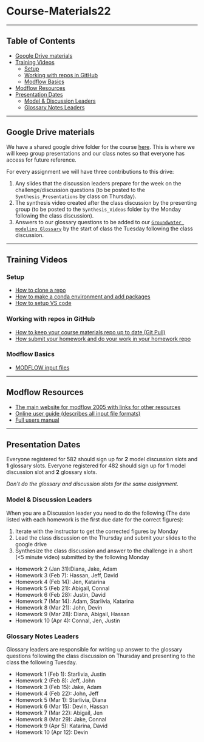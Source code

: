 # Course-Materials22<!-- omit in toc -->
____
## Table of Contents <!-- omit in toc -->
- [Google Drive materials](#google-drive-materials)
- [Training Videos](#training-videos)
  - [Setup](#setup)
  - [Working with repos in GitHub](#working-with-repos-in-github)
  - [Modflow Basics](#modflow-basics)
- [Modflow Resources](#modflow-resources)
- [Presentation Dates](#presentation-dates)
  - [Model & Discussion Leaders](#model--discussion-leaders)
  - [Glossary Notes Leaders](#glossary-notes-leaders)

____
## Google Drive materials
We have a shared google drive folder for the course [here](https://drive.google.com/drive/folders/12T-1ABbLvpKR_RYDqSaHp4E7LJ8nLBhV?usp=sharing). This is where we will keep group presentations and our class notes so that everyone has access for future reference. 

For every assignment we will have three contributions to this drive: 
1. Any slides that the discussion leaders prepare for the week on the challenge/discussion questions (to be posted to the `Synthesis_Presentations` by class on Thursday). 
2. The synthesis video created after the class discussion by the presenting group (to be posted to the `Synthesis_Videos` folder by the Monday following the class discussion).
3. Answers to our glossary questions to be added to our [`Groundwater modeling Glossary`](https://docs.google.com/document/d/13nt_z64P7mRmEbcRNaPXDQTAfBO4iTTIY9HDg3ZHW4U/edit?usp=sharing) by the start of class the Tuesday following the class discussion. 
____
## Training Videos 
### Setup
- [How to clone a repo](https://arizona.hosted.panopto.com/Panopto/Pages/Viewer.aspx?id=b1e63525-1dc7-43d4-b697-ae20016d557e)
- [How to make a conda environment and add packages](https://arizona.hosted.panopto.com/Panopto/Pages/Viewer.aspx?id=e5464dfb-ff76-4051-9559-ae2001704f04)
- [How to setup VS code](https://arizona.hosted.panopto.com/Panopto/Pages/Viewer.aspx?id=a59ed8af-209c-42f3-aa62-ae2001773458)

### Working with repos in GitHub
- [How to keep your course materials repo up to date (Git Pull)](https://arizona.hosted.panopto.com/Panopto/Pages/Viewer.aspx?id=86839053-84ee-40bf-8744-ae2401723289&start=1)
- [How submit your homework and do your work in your homework repo](https://arizona.hosted.panopto.com/Panopto/Pages/Viewer.aspx?id=36fbeca9-ff23-40d8-a5fe-ae2401764ff0)

### Modflow Basics
- [MODFLOW input files](https://arizona.hosted.panopto.com/Panopto/Pages/Viewer.aspx?id=5ea4fab8-9068-4d14-8fbe-ae2800f2924c)
____
## Modflow Resources
- [The main website for modflow 2005 with links for other resources](https://www.usgs.gov/software/modflow-2005-usgs-three-dimensional-finite-difference-ground-water-model)
- [Online user guide (describes all input file formats)](https://water.usgs.gov/ogw/modflow/MODFLOW-2005-Guide/)
- [Full users manual](https://pubs.usgs.gov/tm/2005/tm6A16/)
  
____
## Presentation Dates
Everyone registered for 582 should sign up for **2** model discussion slots and **1** glossary slots. Everyone registered for 482 should sign up for **1** model discussion slot and **2** glossary slots. 

*Don't do the glossary and discussion slots for the same assignment.*  

### Model & Discussion Leaders
When you are a Discussion leader you need to do the following (The date listed with each homework is the first due date for the correct figures): 
1. Iterate with the instructor to get the corrected figures by Monday
2. Lead the class discussion on the Thursday and submit your slides to the google drive
3. Synthesize the class discussion and answer to the challenge in a short (<5 minute video) submitted by the following Monday 
   
-  Homework 2 (Jan 31):Diana, Jake, Adam
-  Homework 3 (Feb 7): Hassan, Jeff, David
-  Homework 4 (Feb 14): Jen, Katarina
-  Homework 5 (Feb 21): Abigail, Connal
-  Homework 6 (Feb 28): Justin, David
-  Homework 7 (Mar 14): Adam, Starlivia, Katarina 
-  Homework 8 (Mar 21): John, Devin
-  Homework 9 (Mar 28): Diana, Abigail, Hassan
-  Homework 10 (Apr 4):  Connal, Jen, Justin


### Glossary Notes Leaders
Glossary leaders are responsible for writing up answer to the glossary questions following the class discussion on Thursday and presenting to the class the following Tuesday. 
-  Homework 1 (Feb 1): Starlivia, Justin
-  Homework 2 (Feb 8): Jeff, John
-  Homework 3 (Feb 15): Jake, Adam
-  Homework 4 (Feb 22): John, Jeff
-  Homework 5 (Mar 1): Starlivia, Diana
-  Homework 6 (Mar 15): Devin, Hassan
-  Homework 7 (Mar 22): Abigail, Jen 
-  Homework 8 (Mar 29): Jake, Connal  
-  Homework 9 (Apr 5): Katarina, David
-  Homework 10 (Apr 12): Devin